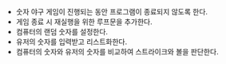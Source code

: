 - 숫자 야구 게임이 진행되는 동안 프로그램이 종료되지 않도록 한다.
- 게임 종료 시 재실행을 위한 루프문을 추가한다.
- 컴퓨터의 랜덤 숫자를 설정한다.
- 유저의 숫자를 입력받고 리스트화한다.
- 컴퓨터의 숫자와 유저의 숫자를 비교하여 스트라이크와 볼을 판단한다.